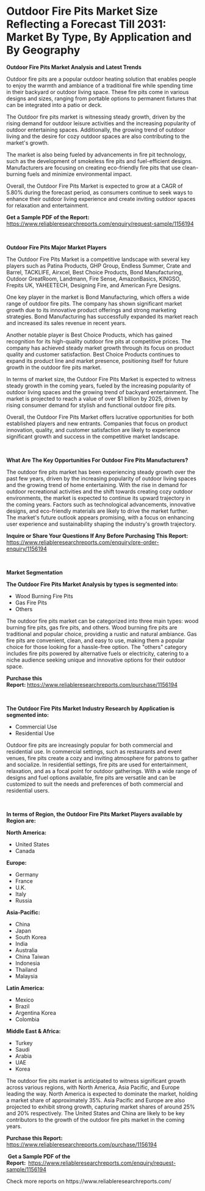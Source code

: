 <p><h1>Outdoor Fire Pits Market Size Reflecting a Forecast Till 2031: Market By Type, By Application and By Geography</h1></p><p><strong>Outdoor Fire Pits Market Analysis and Latest Trends</strong></p>
<p><p>Outdoor fire pits are a popular outdoor heating solution that enables people to enjoy the warmth and ambiance of a traditional fire while spending time in their backyard or outdoor living space. These fire pits come in various designs and sizes, ranging from portable options to permanent fixtures that can be integrated into a patio or deck.</p><p>The Outdoor fire pits market is witnessing steady growth, driven by the rising demand for outdoor leisure activities and the increasing popularity of outdoor entertaining spaces. Additionally, the growing trend of outdoor living and the desire for cozy outdoor spaces are also contributing to the market's growth.</p><p>The market is also being fueled by advancements in fire pit technology, such as the development of smokeless fire pits and fuel-efficient designs. Manufacturers are focusing on creating eco-friendly fire pits that use clean-burning fuels and minimize environmental impact.</p><p>Overall, the Outdoor Fire Pits Market is expected to grow at a CAGR of 5.80% during the forecast period, as consumers continue to seek ways to enhance their outdoor living experience and create inviting outdoor spaces for relaxation and entertainment.</p></p>
<p><strong>Get a Sample PDF of the Report:&nbsp;</strong> <a href="https://www.reliableresearchreports.com/enquiry/request-sample/1156194">https://www.reliableresearchreports.com/enquiry/request-sample/1156194</a></p>
<p>&nbsp;</p>
<p><strong>Outdoor Fire Pits Major Market Players</strong></p>
<p><p>The Outdoor Fire Pits Market is a competitive landscape with several key players such as Patina Products, GHP Group, Endless Summer, Crate and Barrel, TACKLIFE, Airxcel, Best Choice Products, Bond Manufacturing, Outdoor GreatRoom, Landmann, Fire Sense, AmazonBasics, KINGSO, Frepits UK, YAHEETECH, Designing Fire, and American Fyre Designs.</p><p>One key player in the market is Bond Manufacturing, which offers a wide range of outdoor fire pits. The company has shown significant market growth due to its innovative product offerings and strong marketing strategies. Bond Manufacturing has successfully expanded its market reach and increased its sales revenue in recent years.</p><p>Another notable player is Best Choice Products, which has gained recognition for its high-quality outdoor fire pits at competitive prices. The company has achieved steady market growth through its focus on product quality and customer satisfaction. Best Choice Products continues to expand its product line and market presence, positioning itself for future growth in the outdoor fire pits market.</p><p>In terms of market size, the Outdoor Fire Pits Market is expected to witness steady growth in the coming years, fueled by the increasing popularity of outdoor living spaces and the growing trend of backyard entertainment. The market is projected to reach a value of over $1 billion by 2025, driven by rising consumer demand for stylish and functional outdoor fire pits.</p><p>Overall, the Outdoor Fire Pits Market offers lucrative opportunities for both established players and new entrants. Companies that focus on product innovation, quality, and customer satisfaction are likely to experience significant growth and success in the competitive market landscape.</p></p>
<p>&nbsp;</p>
<p><strong>What Are The Key Opportunities For Outdoor Fire Pits Manufacturers?</strong></p>
<p><p>The outdoor fire pits market has been experiencing steady growth over the past few years, driven by the increasing popularity of outdoor living spaces and the growing trend of home entertaining. With the rise in demand for outdoor recreational activities and the shift towards creating cozy outdoor environments, the market is expected to continue its upward trajectory in the coming years. Factors such as technological advancements, innovative designs, and eco-friendly materials are likely to drive the market further. The market's future outlook appears promising, with a focus on enhancing user experience and sustainability shaping the industry's growth trajectory.</p></p>
<p><strong>Inquire or Share Your Questions If Any Before Purchasing This Report:</strong> <a href="https://www.reliableresearchreports.com/enquiry/pre-order-enquiry/1156194">https://www.reliableresearchreports.com/enquiry/pre-order-enquiry/1156194</a></p>
<p>&nbsp;</p>
<p><strong>Market Segmentation</strong></p>
<p><strong>The Outdoor Fire Pits Market Analysis by types is segmented into:</strong></p>
<p><ul><li>Wood Burning Fire Pits</li><li>Gas Fire Pits</li><li>Others</li></ul></p>
<p><p>The outdoor fire pits market can be categorized into three main types: wood burning fire pits, gas fire pits, and others. Wood burning fire pits are traditional and popular choice, providing a rustic and natural ambiance. Gas fire pits are convenient, clean, and easy to use, making them a popular choice for those looking for a hassle-free option. The "others" category includes fire pits powered by alternative fuels or electricity, catering to a niche audience seeking unique and innovative options for their outdoor space.</p></p>
<p><strong>Purchase this Report:&nbsp;</strong><a href="https://www.reliableresearchreports.com/purchase/1156194">https://www.reliableresearchreports.com/purchase/1156194</a></p>
<p>&nbsp;</p>
<p><strong>The Outdoor Fire Pits Market Industry Research by Application is segmented into:</strong></p>
<p><ul><li>Commercial Use</li><li>Residential Use</li></ul></p>
<p><p>Outdoor fire pits are increasingly popular for both commercial and residential use. In commercial settings, such as restaurants and event venues, fire pits create a cozy and inviting atmosphere for patrons to gather and socialize. In residential settings, fire pits are used for entertainment, relaxation, and as a focal point for outdoor gatherings. With a wide range of designs and fuel options available, fire pits are versatile and can be customized to suit the needs and preferences of both commercial and residential users.</p></p>
<p>&nbsp;</p>
<p><strong>In terms of Region, the Outdoor Fire Pits Market Players available by Region are:</strong></p>
<p>
    <p> <strong> North America: </strong>
        <ul>
            <li>United States</li>
            <li>Canada</li>
        </ul>
        </p> 
    <p> <strong> Europe: </strong>
        <ul>
            <li>Germany</li>
            <li>France</li>
            <li>U.K.</li>
            <li>Italy</li>
            <li>Russia</li>
        </ul>
        </p> 
    <p> <strong> Asia-Pacific: </strong>
        <ul>
            <li>China</li>
            <li>Japan</li>
            <li>South Korea</li>
            <li>India</li>
            <li>Australia</li>
            <li>China Taiwan</li>
            <li>Indonesia</li>
            <li>Thailand</li>
            <li>Malaysia</li>
        </ul>
        </p> 
    <p> <strong> Latin America: </strong>
        <ul>
            <li>Mexico</li>
            <li>Brazil</li>
            <li>Argentina Korea</li>
            <li>Colombia</li>
        </ul>
        </p> 
    <p> <strong> Middle East & Africa: </strong>
        <ul>
            <li>Turkey</li>
            <li>Saudi</li>
            <li>Arabia</li>
            <li>UAE</li>
            <li>Korea</li>
        </ul>
    </p>
    </p>
<p><p>The outdoor fire pits market is anticipated to witness significant growth across various regions, with North America, Asia Pacific, and Europe leading the way. North America is expected to dominate the market, holding a market share of approximately 35%. Asia Pacific and Europe are also projected to exhibit strong growth, capturing market shares of around 25% and 20% respectively. The United States and China are likely to be key contributors to the growth of the outdoor fire pits market in the coming years.</p></p>
<p><strong>Purchase this Report: </strong><a href="https://www.reliableresearchreports.com/purchase/1156194">https://www.reliableresearchreports.com/purchase/1156194</a></p>
<p>&nbsp;<strong>Get a Sample PDF of the Report:&nbsp;&nbsp;</strong><a href="https://www.reliableresearchreports.com/enquiry/request-sample/1156194">https://www.reliableresearchreports.com/enquiry/request-sample/1156194</a></p>
<p><strong></strong></p>
<p>Check more reports on https://www.reliableresearchreports.com/</p>